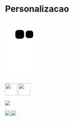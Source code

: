 # Personalizacao
![Snake animation](https://github.com/ErickMMonteiro/ErickMMonteiro/blob/output/github-contribution-grid-snake.svg)

<img src="https://cdn.jsdelivr.net/gh/devicons/devicon/icons/git/git-original.svg" width="40" height="40"/>

<img src="https://cdn.jsdelivr.net/gh/devicons/devicon/icons/java/java-original.svg" width="40" height="40"/>

<a href="https://instagram.com/erick_mmonteiro" target="_blank"><img src="https://img.shields.io/badge/-Instagram-%23E4405F?style=for-the-badge&logo=instagram&logoColor=white" target="_blank"></a>

<div>
<a href="https://github.com/ErickMMonteiro">
<img height="180em" src="https://github-readme-stats.vercel.app/api/top-langs/?username=ErickMMonteiro&layout=compact&langs_count=7&theme=dracula"/>
<img height="180em" src="https://github-readme-stats.vercel.app/api?username=ErickMmonteiro&show_icons=true&theme=dracula&include_all_commits=true&count_private=true"/>
</div>
